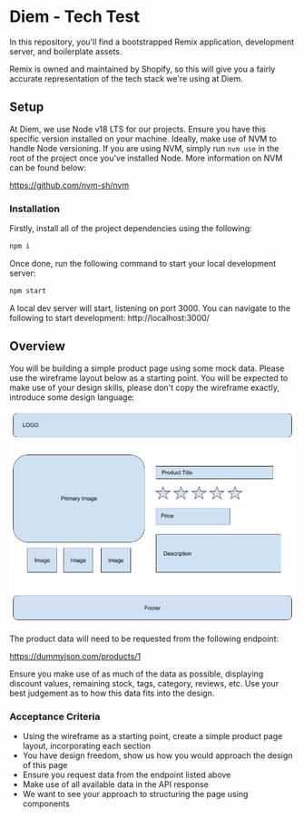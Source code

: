 # Diem - Tech Test

In this repository, you'll find a bootstrapped Remix application, development server, and boilerplate assets.

Remix is owned and maintained by Shopify, so this will give you a fairly accurate representation of the tech stack we're using at Diem.

## Setup

At Diem, we use Node v18 LTS for our projects. Ensure you have this specific version installed on your machine. Ideally, make use of NVM to handle Node versioning. If you are using NVM, simply run `nvm use` in the root of the project once you've installed Node. More information on NVM can be found below:

https://github.com/nvm-sh/nvm

### Installation

Firstly, install all of the project dependencies using the following:

```bash
npm i
```

Once done, run the following command to start your local development server:

```bash
npm start
```

A local dev server will start, listening on port 3000. You can navigate to the following to start development:
http://localhost:3000/

## Overview

You will be building a simple product page using some mock data. Please use the wireframe layout below as a starting point. You will be expected to make use of your design skills, please don't copy the wireframe exactly, introduce some design language:

![Wireframe](./assets/wireframe.png)

The product data will need to be requested from the following endpoint:

https://dummyjson.com/products/1

Ensure you make use of as much of the data as possible, displaying discount values, remaining stock, tags, category, reviews, etc. Use your best judgement as to how this data fits into the design.

### Acceptance Criteria

- Using the wireframe as a starting point, create a simple product page layout, incorporating each section
- You have design freedom, show us how you would approach the design of this page
- Ensure you request data from the endpoint listed above
- Make use of all available data in the API response
- We want to see your approach to structuring the page using components
